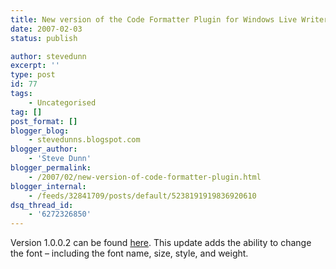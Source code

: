 ```yaml
---
title: New version of the Code Formatter Plugin for Windows Live Writer
date: 2007-02-03
status: publish

author: stevedunn
excerpt: ''
type: post
id: 77
tags:
    - Uncategorised
tag: []
post_format: []
blogger_blog:
    - stevedunns.blogspot.com
blogger_author:
    - 'Steve Dunn'
blogger_permalink:
    - /2007/02/new-version-of-code-formatter-plugin.html
blogger_internal:
    - /feeds/32841709/posts/default/5238191919836920610
dsq_thread_id:
    - '6272326850'
---
```

Version 1.0.0.2 can be found [here](http://dunnhq.com/codeformatterforwindowslivewriter "Steve Dunn's Code Formatter Plugin for Windows Live Writer"). This update adds the ability to change the font – including the font name, size, style, and weight.